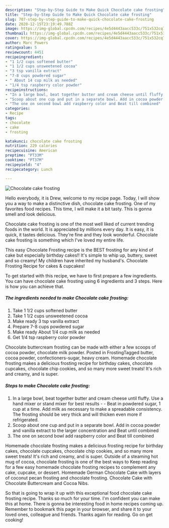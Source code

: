 ```yaml
---
description: "Step-by-Step Guide to Make Quick Chocolate cake frosting"
title: "Step-by-Step Guide to Make Quick Chocolate cake frosting"
slug: 707-step-by-step-guide-to-make-quick-chocolate-cake-frosting
date: 2020-12-15T23:19:49.788Z
image: https://img-global.cpcdn.com/recipes/4e5d4443aacc533c/751x532cq70/chocolate-cake-frosting-recipe-main-photo.jpg
thumbnail: https://img-global.cpcdn.com/recipes/4e5d4443aacc533c/751x532cq70/chocolate-cake-frosting-recipe-main-photo.jpg
cover: https://img-global.cpcdn.com/recipes/4e5d4443aacc533c/751x532cq70/chocolate-cake-frosting-recipe-main-photo.jpg
author: Marc Powers
ratingvalue: 5
reviewcount: 4451
recipeingredient:
- "1 1/2 cups softened butter"
- "1 1/2 cups unsweetened cocoa"
- "3 tsp vanilla extract"
- "7-8 cups powdered sugar"
- " About 14 cup milk as needed"
- "1/4 tsp raspberry color powder"
recipeinstructions:
- "In a large bowl, beat together butter and cream cheese until fluffy. Use a hand mixer or stand mixer for best results   Beat in powdered sugar, 1 cup at a time. Add milk as necessary to make a spreadable consistency. The frosting should be very thick and will thicken even more if refrigerated."
- "Scoop about one cup and put in a separate bowl. Add in cocoa powder and vanilla extract to the larger concentration and Beat until combined"
- "The one on second bowl add raspberry color and Beat till combined"
categories:
- Recipe
tags:
- chocolate
- cake
- frosting

katakunci: chocolate cake frosting 
nutrition: 229 calories
recipecuisine: American
preptime: "PT33M"
cooktime: "PT37M"
recipeyield: "4"
recipecategory: Lunch

---
```



![Chocolate cake frosting](https://img-global.cpcdn.com/recipes/4e5d4443aacc533c/751x532cq70/chocolate-cake-frosting-recipe-main-photo.jpg)

Hello everybody, it is Drew, welcome to my recipe page. Today, I will show you a way to make a distinctive dish, chocolate cake frosting. One of my favorites food recipes. This time, I will make it a bit tasty. This is gonna smell and look delicious.

Chocolate cake frosting is one of the most well liked of current trending foods in the world. It is appreciated by millions every day. It is easy, it is quick, it tastes delicious. They're fine and they look wonderful. Chocolate cake frosting is something which I've loved my entire life.

This easy Chocolate Frosting recipe is the BEST frosting for any kind of cake but especially birthday cakes!! It&#39;s simple to whip up, buttery, sweet and so creamy! My children have inherited my husband&#39;s. Chocolate Frosting Recipe for cakes &amp; cupcakes!


To get started with this recipe, we have to first prepare a few ingredients. You can have chocolate cake frosting using 6 ingredients and 3 steps. Here is how you can achieve that.

<!--inarticleads1-->

##### The ingredients needed to make Chocolate cake frosting:

1. Take 1 1/2 cups softened butter
1. Take 1 1/2 cups unsweetened cocoa
1. Make ready 3 tsp vanilla extract
1. Prepare 7-8 cups powdered sugar
1. Make ready  About 1/4 cup milk as needed
1. Get 1/4 tsp raspberry color powder


Chocolate buttercream frosting can be made with either a few scoops of cocoa powder, chocolate milk powder. Posted in FrostingTagged butter, cocoa powder, confectioners-sugar, heavy cream. Homemade chocolate frosting makes a delicious frosting recipe for birthday cakes, chocolate cupcakes, chocolate chip cookies, and so many more sweet treats! It&#39;s rich and creamy, and is super. 

<!--inarticleads2-->

##### Steps to make Chocolate cake frosting:

1. In a large bowl, beat together butter and cream cheese until fluffy. Use a hand mixer or stand mixer for best results  -  - Beat in powdered sugar, 1 cup at a time. Add milk as necessary to make a spreadable consistency. The frosting should be very thick and will thicken even more if refrigerated.
1. Scoop about one cup and put in a separate bowl. Add in cocoa powder and vanilla extract to the larger concentration and Beat until combined
1. The one on second bowl add raspberry color and Beat till combined


Homemade chocolate frosting makes a delicious frosting recipe for birthday cakes, chocolate cupcakes, chocolate chip cookies, and so many more sweet treats! It&#39;s rich and creamy, and is super. Outside of a steaming hot mug of cocoa, chocolate frosting is one of the best ways to Keep reading for a few easy homemade chocolate frosting recipes to complement any cake, cupcake, or dessert. Homemade German Chocolate Cake with layers of coconut pecan frosting and chocolate frosting. Chocolate Cake with Chocolate Buttercream and Cocoa Nibs. 

So that is going to wrap it up with this exceptional food chocolate cake frosting recipe. Thanks so much for your time. I'm confident you can make this at home. There is gonna be interesting food in home recipes coming up. Remember to bookmark this page in your browser, and share it to your loved ones, colleague and friends. Thanks again for reading. Go on get cooking!
